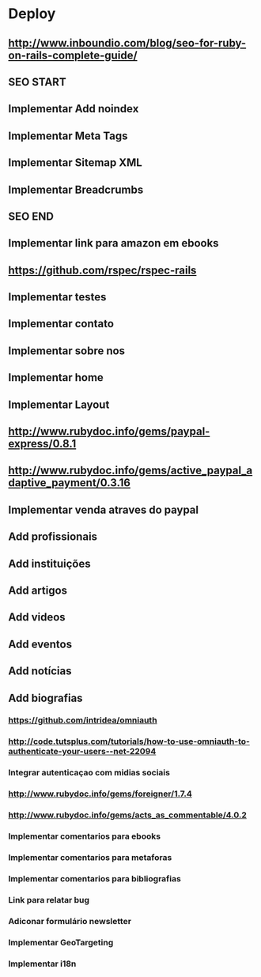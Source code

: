 # Deploy

## http://www.inboundio.com/blog/seo-for-ruby-on-rails-complete-guide/
## SEO START
## Implementar Add noindex  
## Implementar Meta Tags
## Implementar Sitemap XML
## Implementar Breadcrumbs
## SEO END

## Implementar link para amazon em ebooks

## https://github.com/rspec/rspec-rails
## Implementar testes

## Implementar contato
## Implementar sobre nos
## Implementar home

## Implementar Layout

## http://www.rubydoc.info/gems/paypal-express/0.8.1
## http://www.rubydoc.info/gems/active_paypal_adaptive_payment/0.3.16
## Implementar venda atraves do paypal

## Add profissionais
## Add instituições
## Add artigos
## Add videos
## Add eventos
## Add notícias
## Add biografias

### https://github.com/intridea/omniauth
### http://code.tutsplus.com/tutorials/how-to-use-omniauth-to-authenticate-your-users--net-22094
### Integrar autenticaçao com midias sociais

### http://www.rubydoc.info/gems/foreigner/1.7.4
### http://www.rubydoc.info/gems/acts_as_commentable/4.0.2
### Implementar comentarios para ebooks
### Implementar comentarios para metaforas
### Implementar comentarios para bibliografias

### Link para relatar bug

### Adiconar formulário newsletter

### Implementar GeoTargeting
### Implementar i18n
